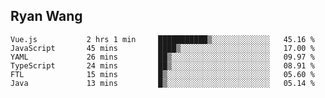 ## Ryan Wang

<!--START_SECTION:waka-->

```text
Vue.js           2 hrs 1 min     ███████████▒░░░░░░░░░░░░░   45.16 %
JavaScript       45 mins         ████▒░░░░░░░░░░░░░░░░░░░░   17.00 %
YAML             26 mins         ██▒░░░░░░░░░░░░░░░░░░░░░░   09.97 %
TypeScript       24 mins         ██▒░░░░░░░░░░░░░░░░░░░░░░   08.91 %
FTL              15 mins         █▒░░░░░░░░░░░░░░░░░░░░░░░   05.60 %
Java             13 mins         █▒░░░░░░░░░░░░░░░░░░░░░░░   05.14 %
```

<!--END_SECTION:waka-->
